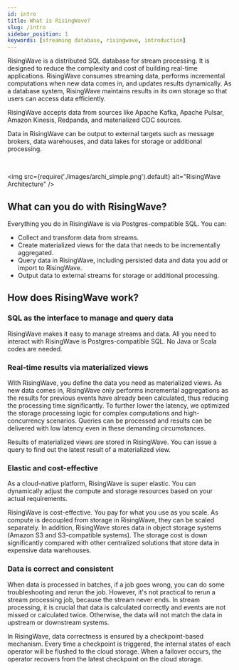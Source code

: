 ```yaml
---
id: intro
title: What is RisingWave?
slug: /intro
sidebar_position: 1
keywords: [streaming database, risingwave, introduction]
---
```


<head>
  <link rel="canonical" href="https://docs.risingwave.com/docs/current/intro/" />
</head>
RisingWave is a distributed SQL database for stream processing. It is designed to reduce the complexity and cost of building real-time applications. RisingWave consumes streaming data, performs incremental computations when new data comes in, and updates results dynamically. As a database system, RisingWave maintains results in its own storage so that users can access data efficiently.

RisingWave accepts data from sources like Apache Kafka, Apache Pulsar, Amazon Kinesis, Redpanda, and materialized CDC sources.

Data in RisingWave can be output to external targets such as message brokers, data warehouses, and data lakes for storage or additional processing.

<RollButton text="&nbsp;&nbsp;Get Started" doc="get-started" block />
<br/>

<img
src={require('./images/archi_simple.png').default}
alt="RisingWave Architecture"
/>

## What can you do with RisingWave?

Everything you do in RisingWave is via Postgres-compatible SQL. You can:

- Collect and transform data from streams.
- Create materialized views for the data that needs to be incrementally aggregated.
- Query data in RisingWave, including persisted data and data you add or import to RisingWave.
- Output data to external streams for storage or additional processing.

<DefaultButton text="Try it out" doc="get-started"/>
<LightButton text="Supported sources" doc="sql-create-source#supported-sources"/>
<LightButton text="Supported sinks" doc="sql-create-sink"/>

## How does RisingWave work?

### SQL as the interface to manage and query data

RisingWave makes it easy to manage streams and data. All you need to interact with RisingWave is Postgres-compatible SQL. No Java or Scala codes are needed.

### Real-time results via materialized views

With RisingWave, you define the data you need as materialized views. As new data comes in, RisingWave only performs incremental aggregations as the results for previous events have already been calculated, thus reducing the processing time significantly. To further lower the latency, we optimized the storage processing logic for complex computations and high-concurrency scenarios. Queries can be processed and results can be delivered with low latency even in these demanding circumstances.

Results of materialized views are stored in RisingWave. You can issue a query to find out the latest result of a materialized view.

### Elastic and cost-effective

As a cloud-native platform, RisingWave is super elastic. You can dynamically adjust the compute and storage resources based on your actual requirements.

RisingWave is cost-effective. You pay for what you use as you scale. As compute is decoupled from storage in RisingWave, they can be scaled separately. In addition, RisingWave stores data in object storage systems (Amazon S3 and S3-compatible systems). The storage cost is down significantly compared with other centralized solutions that store data in expensive data warehouses.

### Data is correct and consistent

When data is processed in batches, if a job goes wrong, you can do some troubleshooting and rerun the job. However, it's not practical to rerun a stream processing job, because the stream never ends. In stream processing, it is crucial that data is calculated correctly and events are not missed or calculated twice. Otherwise, the data will not match the data in upstream or downstream systems.

In RisingWave, data correctness is ensured by a checkpoint-based mechanism. Every time a checkpoint is triggered, the internal states of each operator will be flushed to the cloud storage. When a failover occurs, the operator recovers from the latest checkpoint on the cloud storage.

<LightButton text="See the architecture" doc="architecture"/>
<LightButton text="Access the source code ⧉" url="https://github.com/risingwavelabs/risingwave"/>
<br/>
